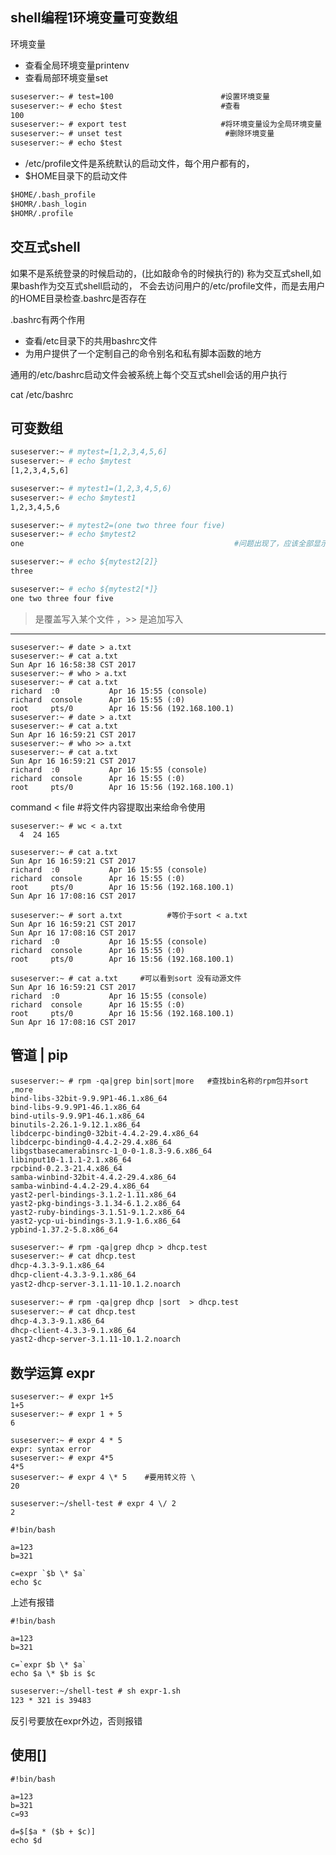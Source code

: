 shell编程1环境变量可变数组
---

环境变量

- 查看全局环境变量printenv
- 查看局部环境变量set

```txt
suseserver:~ # test=100                        #设置环境变量
suseserver:~ # echo $test                      #查看
100
suseserver:~ # export test                     #将环境变量设为全局环境变量
suseserver:~ # unset test                       #删除环境变量
suseserver:~ # echo $test
```

- /etc/profile文件是系统默认的启动文件，每个用户都有的，
- $HOME目录下的启动文件

```txt
$HOME/.bash_profile
$HOMR/.bash_login
$HOMR/.profile
```

交互式shell
---

如果不是系统登录的时候启动的，(比如敲命令的时候执行的) 称为交互式shell,如果bash作为交互式shell启动的，
不会去访问用户的/etc/profile文件，而是去用户的HOME目录检查.bashrc是否存在

.bashrc有两个作用

- 查看/etc目录下的共用bashrc文件
- 为用户提供了一个定制自己的命令别名和私有脚本函数的地方

通用的/etc/bashrc启动文件会被系统上每个交互式shell会话的用户执行

cat /etc/bashrc


可变数组
---

```bash
suseserver:~ # mytest=[1,2,3,4,5,6]
suseserver:~ # echo $mytest
[1,2,3,4,5,6]

suseserver:~ # mytest1=(1,2,3,4,5,6)
suseserver:~ # echo $mytest1
1,2,3,4,5,6

suseserver:~ # mytest2=(one two three four five)
suseserver:~ # echo $mytest2
one                                               #问题出现了，应该全部显示，现在只出现一个
```

```bash
suseserver:~ # echo ${mytest2[2]}
three

suseserver:~ # echo ${mytest2[*]}
one two three four five

```

> 是覆盖写入某个文件 ，>> 是追加写入
---

```shell
suseserver:~ # date > a.txt 
suseserver:~ # cat a.txt 
Sun Apr 16 16:58:38 CST 2017
suseserver:~ # who > a.txt 
suseserver:~ # cat a.txt 
richard  :0           Apr 16 15:55 (console)
richard  console      Apr 16 15:55 (:0)
root     pts/0        Apr 16 15:56 (192.168.100.1)
suseserver:~ # date > a.txt 
suseserver:~ # cat a.txt 
Sun Apr 16 16:59:21 CST 2017
suseserver:~ # who >> a.txt 
suseserver:~ # cat a.txt 
Sun Apr 16 16:59:21 CST 2017
richard  :0           Apr 16 15:55 (console)
richard  console      Apr 16 15:55 (:0)
root     pts/0        Apr 16 15:56 (192.168.100.1)
```

command <  file  #将文件内容提取出来给命令使用

```shell
suseserver:~ # wc < a.txt 
  4  24 165

suseserver:~ # cat a.txt 
Sun Apr 16 16:59:21 CST 2017
richard  :0           Apr 16 15:55 (console)
richard  console      Apr 16 15:55 (:0)
root     pts/0        Apr 16 15:56 (192.168.100.1)
Sun Apr 16 17:08:16 CST 2017

suseserver:~ # sort a.txt          #等价于sort < a.txt
Sun Apr 16 16:59:21 CST 2017
Sun Apr 16 17:08:16 CST 2017
richard  :0           Apr 16 15:55 (console)
richard  console      Apr 16 15:55 (:0)
root     pts/0        Apr 16 15:56 (192.168.100.1)

suseserver:~ # cat a.txt     #可以看到sort 没有动源文件 
Sun Apr 16 16:59:21 CST 2017
richard  :0           Apr 16 15:55 (console)
richard  console      Apr 16 15:55 (:0)
root     pts/0        Apr 16 15:56 (192.168.100.1)
Sun Apr 16 17:08:16 CST 2017

```

管道 | pip
---

```shell
suseserver:~ # rpm -qa|grep bin|sort|more   #查找bin名称的rpm包并sort ,more
bind-libs-32bit-9.9.9P1-46.1.x86_64
bind-libs-9.9.9P1-46.1.x86_64
bind-utils-9.9.9P1-46.1.x86_64
binutils-2.26.1-9.12.1.x86_64
libdcerpc-binding0-32bit-4.4.2-29.4.x86_64
libdcerpc-binding0-4.4.2-29.4.x86_64
libgstbasecamerabinsrc-1_0-0-1.8.3-9.6.x86_64
libinput10-1.1.1-2.1.x86_64
rpcbind-0.2.3-21.4.x86_64
samba-winbind-32bit-4.4.2-29.4.x86_64
samba-winbind-4.4.2-29.4.x86_64
yast2-perl-bindings-3.1.2-1.11.x86_64
yast2-pkg-bindings-3.1.34-6.1.2.x86_64
yast2-ruby-bindings-3.1.51-9.1.2.x86_64
yast2-ycp-ui-bindings-3.1.9-1.6.x86_64
ypbind-1.37.2-5.8.x86_64
```

```txt
suseserver:~ # rpm -qa|grep dhcp > dhcp.test
suseserver:~ # cat dhcp.test 
dhcp-4.3.3-9.1.x86_64
dhcp-client-4.3.3-9.1.x86_64
yast2-dhcp-server-3.1.11-10.1.2.noarch
```
```txt
suseserver:~ # rpm -qa|grep dhcp |sort  > dhcp.test
suseserver:~ # cat dhcp.test 
dhcp-4.3.3-9.1.x86_64
dhcp-client-4.3.3-9.1.x86_64
yast2-dhcp-server-3.1.11-10.1.2.noarch
```

数学运算 expr
---

```shell
suseserver:~ # expr 1+5
1+5
suseserver:~ # expr 1 + 5
6

suseserver:~ # expr 4 * 5
expr: syntax error
suseserver:~ # expr 4*5
4*5
suseserver:~ # expr 4 \* 5    #要用转义符 \
20

suseserver:~/shell-test # expr 4 \/ 2
2
```
```shell
#!bin/bash

a=123
b=321

c=expr `$b \* $a`
echo $c
```
上述有报错

```shell
#!bin/bash

a=123
b=321

c=`expr $b \* $a`
echo $a \* $b is $c
```

```txt
suseserver:~/shell-test # sh expr-1.sh 
123 * 321 is 39483
```
反引号要放在expr外边，否则报错

使用[]
---

```shell
#!bin/bash

a=123
b=321
c=93

d=$[$a * ($b + $c)]
echo $d  
```
